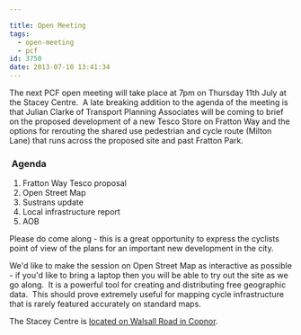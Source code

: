 ```yaml
---

title: Open Meeting
tags:
  - open-meeting
  - pcf
id: 3750
date: 2013-07-10 13:41:34
---
```


The next PCF open meeting will take place at 7pm on Thursday 11th July at the Stacey Centre.  A late breaking addition to the agenda of the meeting is that Julian Clarke of Transport Planning Associates will be coming to brief on the proposed development of a new Tesco Store on Fratton Way and the options for rerouting the shared use pedestrian and cycle route (Milton Lane) that runs across the proposed site and past Fratton Park.

###  Agenda

1.  Fratton Way Tesco proposal
2.  Open Street Map
3.  Sustrans update
4.  Local infrastructure report
5.  AOB

Please do come along - this is a great opportunity to express the cyclists point of view of the plans for an important new development in the city.

We'd like to make the session on Open Street Map as interactive as possible - if you'd like to bring a laptop then you will be able to try out the site as we go along.  It is a powerful tool for creating and distributing free geographic data.  This should prove extremely useful for mapping cycle infrastructure that is rarely featured accurately on standard maps.

The Stacey Centre is [located on Walsall Road in Copnor](http://goo.gl/maps/CCRwh).